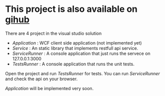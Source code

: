 # This project is also available on [gihub](https://github.com/aminroosta/Crossover-cpp)

There are 4 project in the visual studio solution
* *Application* : WCF client side application (not implemented yet)
* *Service* : An static library that implements restfull api service.
* *ServiceRunner* : A console application that just runs the servece on 127.0.0.1:3000
* *TestsRunner* : A console application that runs the unit tests.


Open the project and run *TestsRunner* for tests.
You can run *ServiceRunner* and check the api on your browser.

*Application* will be implemented very soon.
